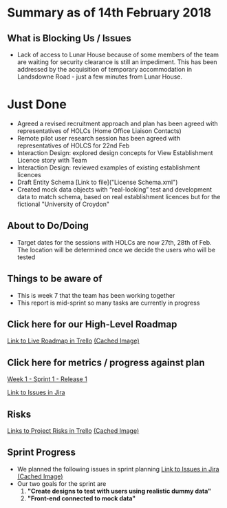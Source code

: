 # Summary as of 14th February 2018

## What is Blocking Us / Issues
* Lack of access to Lunar House because of some members of the team are waiting for security clearance is still an impediment. This has been addressed by the acquisition of temporary accommodation in Landsdowne Road - just a few minutes from Lunar House.

# Just Done
* Agreed a revised recruitment approach and plan has been agreed with representatives of HOLCs (Home Office Liaison Contacts) 
* Remote pilot user research session has been agreed with representatives of HOLCS for 22nd Feb
* Interaction Design: explored design concepts for View Establishment Licence story with Team
* Interaction Design: reviewed examples of existing establishment licences
* Draft Entity Schema [Link to file]("License Schema.xml")
* Created mock data objects with “real-looking” test and development data to match schema, based on real establishment licences but for the fictional "University of Croydon"

## About to Do/Doing
* Target dates for the sessions with HOLCs are now 27th, 28th of Feb. The location will be determined once we decide the users who will be tested

## Things to be aware of
* This is week 7 that the team has been working together
* This report is mid-sprint so many tasks are currently in progress

## Click here for our High-Level Roadmap
[Link to Live Roadmap in Trello](https://trello.com/b/gDQdE01u/asl-roadmap)    [\(Cached Image\)](graphs/ASLRoadMap07022018.png)

## Click here for metrics / progress against plan
[Week 1 - Sprint 1 - Release 1](graphs/progress14022018.png)

[Link to Issues in Jira](https://jira.digital.homeoffice.gov.uk/secure/RapidBoard.jspa?rapidView=287)

## Risks
[Links to Project Risks in Trello](https://trello.com/b/VuFuCL7t/risk-register-and-kpis-asl-delivery)    [\(Cached Image\)](graphs/ASLRiskRegister14022018.png)

## Sprint Progress
* We planned the following issues in sprint planning [Link to Issues in Jira](https://jira.digital.homeoffice.gov.uk/issues/?jql=Sprint%3D%20%22Sprint%201%22%20and%20project%3D%22Animal%20Sciences%22)    [\(Cached Image\)](graphs/Sprint07022018.png)
* Our two goals for the sprint are
	1.  **"Create designs to test with users using realistic dummy data"**
	2.  **"Front-end connected to mock data"**

